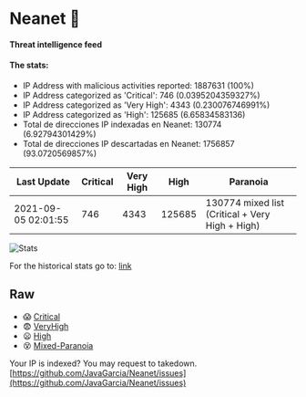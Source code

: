 # Neanet :hocho:
#### Threat intelligence feed
#### The stats:

- IP Address with malicious activities reported: 1887631 (100%)
- IP Address categorized as 'Critical':  746 (0.0395204359327%)
- IP Address categorized as 'Very High':  4343 (0.230076746991%)
- IP Address categorized as 'High':  125685 (6.65834583136)
- Total de direcciones IP indexadas en Neanet:  130774 (6.92794301429%)
- Total de direcciones IP descartadas en Neanet:  1756857 (93.0720569857%)

| Last Update | Critical | Very High | High | Paranoia |
| --- | --- | --- | --- | --- |
| 2021-09-05 02:01:55 | 746 | 4343 | 125685 | 130774 mixed list (Critical + Very High + High)|

![Stats](https://docs.google.com/spreadsheets/d/e/2PACX-1vSnaNMIXVabIpDJjufMlzH7poXnshF3mgd8Is1g9ytUEzVsP5my4Trn8f-xkoLLQ38xpL3HtmUexLo6/pubchart?oid=501124687&format=image)

For the historical stats go to: [link](/stats.csv)
## Raw
- :scream: [Critical](https://raw.githubusercontent.com/JavaGarcia/Neanet/master/blacklists/neanet_critical.txt)
- :fearful: [VeryHigh](https://raw.githubusercontent.com/JavaGarcia/Neanet/master/blacklists/neanet_veryHigh.txtt)
- :frowning: [High](https://raw.githubusercontent.com/JavaGarcia/Neanet/master/blacklists/neanet_high.txt)
- :dizzy_face: [Mixed-Paranoia](https://raw.githubusercontent.com/JavaGarcia/Neanet/master/blacklists/neanet_all.txt)


Your IP is indexed? You may request to takedown. [https://github.com/JavaGarcia/Neanet/issues](https://github.com/JavaGarcia/Neanet/issues)































































































































































































































































































































































































































































































































































































































































































































































































































































































































































































































































































































































































































































































































































































































































































































































































































































































































































































































































































































































































































































































































































































































































































































































































































































































































































































































































































































































































































































































































































































































































































































































































































































































































































































































































































































































































































































































































































































































































































































































































































































































































































































































































































































































































































































































































































































































































































































































































































































































































































































































































































































































































































































































































































































































































































































































































































































































































































































































































































































































































































































































































































































































































































































































































































































































































































































































































































































































































































































































































































































































































































































































































































































































































































































































































































































































































































































































































































































































































































































































































































































































































































































































































































































































































































































































































































































































































































































